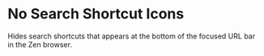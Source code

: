 # No Search Shortcut Icons
Hides search shortcuts that appears at the bottom of the focused URL bar in the Zen browser.
